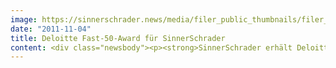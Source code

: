```yaml
---
image: https://sinnerschrader.news/media/filer_public_thumbnails/filer_public/87/d4/87d43e6a-d184-4985-9eb1-abd9dd05cac1/varfoldersdjk8pxf42x64d8fxslz8jcc8fc0000gnttmpk6dsgm__480x288_q85_crop_subsampling-2_upscale.jpg
date: "2011-11-04"
title: Deloitte Fast-50-Award für SinnerSchrader
content: <div class="newsbody"><p><strong>SinnerSchrader erhält Deloitte Fast-50-Award für nachhaltiges Wachstum<br/></strong></p><p>Die Digitalagentur SinnerSchrader zählt zu den drei Preisträgern des Fast 50 Sustained Excellence Award der Prüfungs- und Beratungsgesellschaft Deloitte. Die Juroren honorieren mit dem Preis die langfristige Wachstumsstärke SinnerSchraders sowie seine Innovationsfähigkeit, den Unternehmergeist und den finanziellen Erfolg. In den vergangenen fünf Jahren wuchs SinnerSchrader um über 80 Prozent.</p><p>Der Preis wird in Kooperation mit der Financial Times Deutschland sowie Taylor Wessing, der Deutschen Börse Group und der Deutschen Vereinigung für Finanzanalyse und Asset Management (DVFA) verliehen.</p><p>Matthias Schrader, CEO SinnerSchrader&#58; “Der Award ist eine tolle Würdigung der Anstrengungen der letzten Jahre. SinnerSchrader gehört inzwischen zu den größten Digitalagenturen Europas. Ein Erfolg, den wir als weiteren Ansporn sehen.”</p><p>Thomas Dyckhoff, CFO SinnerSchrader&#58; “Die Auszeichnung bestärkt uns in unserem Kurs auf ambitioniertes Wachstum zu setzen, das aber trotzdem nachhaltig ist. Dieses Vorgehen schafft Verlässlichkeit bei Kunden und Mitarbeitern.”</p><p><strong>Über SinnerSchrader<br/></strong> SinnerSchrader gehört zu den führenden Digitalagenturen in Europa. SinnerSchrader entwickelt interaktive Strategien, Plattformen und Applikationen, die radikale Beziehungen zwischen Konsumenten und Marken schaffen. In der SinnerSchrader-Gruppe arbeiten rund 400 Mitarbeiter an den Standorten Hamburg, Frankfurt am Main, Berlin und Hannover für Kunden wie Allianz, TUI, Tchibo, simyo, REWE, comdirect bank, PPR Group, OTTO und Steigenberger. SinnerSchrader wurde 1996 gegründet und ist seit 1999 börsennotiert.</p><p><strong>Über Deloitte<br/></strong> Deloitte erbringt Dienstleistungen aus den Bereichen Wirtschaftsprüfung, Steuerberatung, Consulting und Corporate Finance für Unternehmen und Institutionen aus allen Wirtschaftszweigen. Mit einem Netzwerk von Mitgliedsgesellschaften in mehr als 150 Ländern verbindet Deloitte erstklassige Leistungen mit umfassender regionaler Marktkompetenz und verhilft so Kunden in aller Welt zum Erfolg. „To be the Standard of Excellence” – für rund 182.000 Mitarbeiter von Deloitte ist dies gemeinsame Vision und individueller Anspruch zugleich.<br/>Die Mitarbeiter von Deloitte haben sich einer Unternehmenskultur verpflichtet, die auf vier Grundwerten basiert&#58; erstklassige Leistung, gegenseitige Unterstützung, absolute Integrität und kreatives Zusammenwirken. Sie arbeiten in einem Umfeld, das herausfordernde Aufgaben und umfassende Entwicklungsmöglichkeiten bietet und in dem jeder Mitarbeiter aktiv und verantwortungsvoll dazu beiträgt, dem Vertrauen von Kunden und Öffentlichkeit gerecht zu werden.<br/>Deloitte bezieht sich auf Deloitte Touche Tohmatsu Limited, eine „private company limited by guarantee“ (Gesellschaft mit beschränkter Haftung nach britischem Recht), und/oder ihr Netzwerk von Mitgliedsunternehmen. Jedes dieser Mitgliedsunternehmen ist rechtlich selbstständig und unabhängig. Eine detaillierte Beschreibung der rechtlichen Struktur von Deloitte Touche Tohmatsu Limited und ihrer Mitgliedsunternehmen finden Sie auf <a href="http&#58;//www.deloitte.com/de/UeberUns">www.deloitte.com/de/UeberUns</a></p></div>
---
```

